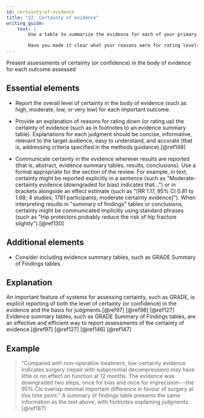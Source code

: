 ```yaml
---
id: certainty-of-evidence
title: "22. Certainty of evidence"
writing_guide:
    text: |
        Use a table to summarize the evidence for each of your primary outcome measures.  Make sure you report the level of certainty you have for each 

        Have you made it clear what your reasons were for rating levels of certainty up or down?  Giving explanations in footnotes to evidence summary tables (such as GRADE Summary of Findings tables) is not sufficient. Reasons for your conclusions about the certainty of the evidence should also be given preferably in layman’s terms in a plain language summary, in the abstract and results sections and in the discussion and conclusion sections. 
---
```


Present assessments of certainty (or confidence) in the body of evidence for each outcome assessed

## Essential elements

-   Report the overall level of certainty in the body of evidence (such
    as high, moderate, low, or very low) for each important outcome.

-   Provide an explanation of reasons for rating down (or rating up) the
    certainty of evidence (such as in footnotes to an evidence summary
    table). Explanations for each judgment should be concise,
    informative, relevant to the target audience, easy to understand,
    and accurate (that is, addressing criteria specified in the methods
    guidance).[@ref148]

-   Communicate certainty in the evidence wherever results are reported
    (that is, abstract, evidence summary tables, results, conclusions).
    Use a format appropriate for the section of the review. For example,
    in text, certainty might be reported explicitly in a sentence (such
    as "Moderate-certainty evidence (downgraded for bias) indicates
    that...") or in brackets alongside an effect estimate (such as "\[RR
    1.17, 95% CI 0.81 to 1.68; 4 studies, 1781 participants; moderate
    certainty evidence\]"). When interpreting results in "summary of
    findings" tables or conclusions, certainty might be communicated
    implicitly using standard phrases (such as "Hip protectors probably
    reduce the risk of hip fracture slightly").[@ref130]

## Additional elements

-   Consider including evidence summary tables, such as GRADE Summary of
    Findings tables.

## Explanation

An important feature of systems for assessing
certainty, such as GRADE, is explicit reporting of both the level of
certainty (or confidence) in the evidence and the basis for
judgments.[@ref97] [@ref98] [@ref127] Evidence summary tables, such as
GRADE Summary of Findings tables, are an effective and efficient way to
report assessments of the certainty of evidence.[@ref97] [@ref127]
[@ref146] [@ref147]

## Example

> "Compared with non-operative treatment, low-certainty evidence indicates
surgery (repair with subacromial decompression) may have little or no
effect on function at 12 months. The evidence was downgraded two steps,
once for bias and once for imprecision---the 95% CIs overlap minimal
important difference in favour of surgery at this time point." A summary
of findings table presents the same information as the text above, with
footnotes explaining judgments.[@ref187]
